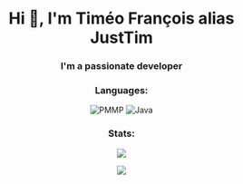 <h1 align="center">Hi 👋, I'm Timéo François alias JustTim</h1>
<h3 align="center">I'm a passionate developer</h3>

<h3 align="center">Languages:</h3>
<p align="center">
  <img alt="PMMP" src="https://img.shields.io/badge/Pocketmine Mp-%23777BB4.svg?style=for-the-badge&logo=php&logoColor=white"/>
  <img alt="Java" src="https://img.shields.io/badge/Java-%23ED8B00.svg?style=for-the-badge&logo=openjdk&logoColor=white"/>
</p>  

<h3 align="center">Stats:</h3>
<p align="center">
  <img src="https://github-readme-stats.vercel.app/api?username=JustTimmm&show_icons=true&theme=radical&line_height=27">
</p>
<p align="center">
 <img src="https://github-readme-streak-stats.herokuapp.com/?user=JustTimmm&show_icons=true&locale=en&layout=compact&theme=radical&line_height=0" />
</p>
